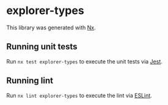 # explorer-types

This library was generated with [Nx](https://nx.dev).

## Running unit tests

Run `nx test explorer-types` to execute the unit tests via [Jest](https://jestjs.io).

## Running lint

Run `nx lint explorer-types` to execute the lint via [ESLint](https://eslint.org/).
